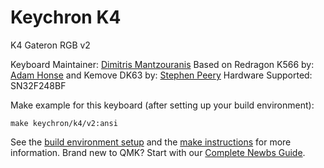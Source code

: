 # Keychron K4

K4 Gateron RGB v2

Keyboard Maintainer: [Dimitris Mantzouranis](https://github.com/dexter93)
Based on Redragon K566 by: [Adam Honse](https://github.com/CalcProgrammer1) and Kemove DK63 by: [Stephen Peery](https://github.com/smp4488)
Hardware Supported: SN32F248BF

Make example for this keyboard (after setting up your build environment):

    make keychron/k4/v2:ansi

See the [build environment setup](https://docs.qmk.fm/#/getting_started_build_tools) and the [make instructions](https://docs.qmk.fm/#/getting_started_make_guide) for more information. Brand new to QMK? Start with our [Complete Newbs Guide](https://docs.qmk.fm/#/newbs).
